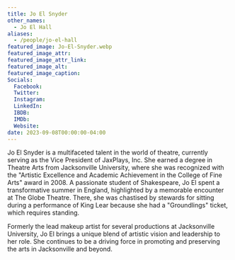 ```yaml
---
title: Jo El Snyder
other_names: 
  - Jo El Hall
aliases: 
  - /people/jo-el-hall
featured_image: Jo-El-Snyder.webp
featured_image_attr: 
featured_image_attr_link: 
featured_image_alt: 
featured_image_caption: 
Socials:
  Facebook: 
  Twitter: 
  Instagram: 
  LinkedIn: 
  IBDB: 
  IMDb:
  Website: 
date: 2023-09-08T00:00:00-04:00
---
```

Jo El Snyder is a multifaceted talent in the world of theatre, currently serving as the Vice President of JaxPlays, Inc. She earned a degree in Theatre Arts from Jacksonville University, where she was recognized with the "Artistic Excellence and Academic Achievement in the College of Fine Arts" award in 2008. A passionate student of Shakespeare, Jo El spent a transformative summer in England, highlighted by a memorable encounter at The Globe Theatre. There, she was chastised by stewards for sitting during a performance of King Lear because she had a "Groundlings" ticket, which requires standing.

Formerly the lead makeup artist for several productions at Jacksonville University, Jo El brings a unique blend of artistic vision and leadership to her role. She continues to be a driving force in promoting and preserving the arts in Jacksonville and beyond.